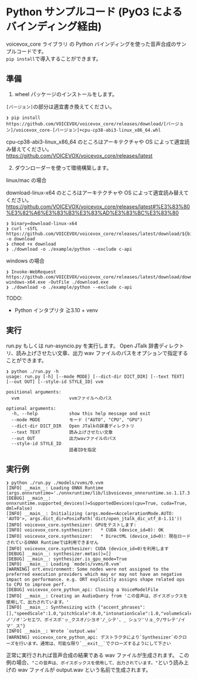 # Python サンプルコード (PyO3 によるバインディング経由)

voicevox_core ライブラリ の Python バインディングを使った音声合成のサンプルコードです。  
`pip install`で導入することができます。

## 準備

1. wheel パッケージのインストールをします。

`[バージョン]`の部分は適宜書き換えてください。

```console
❯ pip install https://github.com/VOICEVOX/voicevox_core/releases/download/[バージョン]/voicevox_core-[バージョン]+cpu-cp38-abi3-linux_x86_64.whl
```

cpu-cp38-abi3-linux_x86_64 のところはアーキテクチャや OS によって適宜読み替えてください。
https://github.com/VOICEVOX/voicevox_core/releases/latest

2. ダウンローダーを使って環境構築します。

linux/mac の場合

download-linux-x64 のところはアーキテクチャや OS によって適宜読み替えてください。
https://github.com/VOICEVOX/voicevox_core/releases/latest#%E3%83%80%E3%82%A6%E3%83%B3%E3%83%AD%E3%83%BC%E3%83%80

```console
❯ binary=download-linux-x64
❯ curl -sSfL https://github.com/VOICEVOX/voicevox_core/releases/latest/download/${binary} -o download
❯ chmod +x download
❯ ./download -o ./example/python --exclude c-api
```

windows の場合

```console
❯ Invoke-WebRequest https://github.com/VOICEVOX/voicevox_core/releases/latest/download/download-windows-x64.exe -OutFile ./download.exe
❯ ./download -o ./example/python --exclude c-api
```

TODO:

- Python インタプリタ ≧3.10 + venv

## 実行

run.py もしくは run-asyncio.py を実行します。 Open JTalk 辞書ディレクトリ、読み上げさせたい文章、出力 wav ファイルのパスをオプションで指定することができます。

```console
❯ python ./run.py -h
usage: run.py [-h] [--mode MODE] [--dict-dir DICT_DIR] [--text TEXT] [--out OUT] [--style-id STYLE_ID] vvm

positional arguments:
  vvm                   vvmファイルへのパス

optional arguments:
  -h, --help            show this help message and exit
  --mode MODE           モード ("AUTO", "CPU", "GPU")
  --dict-dir DICT_DIR   Open JTalkの辞書ディレクトリ
  --text TEXT           読み上げさせたい文章
  --out OUT             出力wavファイルのパス
  --style-id STYLE_ID
                        話者IDを指定
```

## 実行例

```console
❯ python ./run.py ./models/vvms/0.vvm
[INFO] __main__: Loading ONNX Runtime (args.onnxruntime='./onnxruntime/lib/libvoicevox_onnxruntime.so.1.17.3')
[DEBUG] __main__: onnxruntime.supported_devices()=SupportedDevices(cpu=True, cuda=True, dml=False)
[INFO] __main__: Initializing (args.mode=<AccelerationMode.AUTO: 'AUTO'>, args.dict_dir=PosixPath('dict/open_jtalk_dic_utf_8-1.11'))
[INFO] voicevox_core.synthesizer: GPUをテストします:
[INFO] voicevox_core.synthesizer:   * CUDA (device_id=0): OK
[INFO] voicevox_core.synthesizer:   * DirectML (device_id=0): 現在ロードされているONNX Runtimeでは利用できません
[INFO] voicevox_core.synthesizer: CUDA (device_id=0)を利用します
[DEBUG] __main__: synthesizer.metas()=[]
[DEBUG] __main__: synthesizer.is_gpu_mode=True
[INFO] __main__: Loading `models/vvms/0.vvm`
[WARNING] ort.environment: Some nodes were not assigned to the preferred execution providers which may or may not have an negative impact on performance. e.g. ORT explicitly assigns shape related ops to CPU to improve perf.
[DEBUG] voicevox_core_python_api: Closing a VoiceModelFile
[INFO] __main__: Creating an AudioQuery from 'この音声は、ボイスボックスを使用して、出力されています。'
[INFO] __main__: Synthesizing with {"accent_phrases":[],"speedScale":1.0,"pitchScale":0.0,"intonationScale":1.0,"volumeScale":1.0,"prePhonemeLength":0.1,"postPhonemeLength":0.1,"outputSamplingRate":24000,"outputStereo":false,"pauseLength":null,"pauseLengthScale":1.0,"kana":"コノ'/オ'ンセエワ、ボイスボ'ッ_クスオ/シヨオ'/_シテ'、_ シュツ'リョ_ク/サレテ'/イマ'_ス"}
[INFO] __main__: Wrote `output.wav`
[WARNING] voicevox_core_python_api: デストラクタにより`Synthesizer`のクローズを行います。通常は、可能な限り`__exit__`でクローズするようにして下さい
```

正常に実行されれば音声合成の結果である wav ファイルが生成されます。
この例の場合、`"この音声は、ボイスボックスを使用して、出力されています。"`という読み上げの wav ファイルが output.wav という名前で生成されます。
